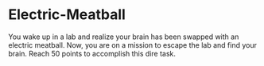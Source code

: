 # Electric-Meatball

You wake up in a lab and realize your brain has been swapped with an electric meatball. Now, you are on a mission to escape the lab and find your brain. Reach 50 points to accomplish this dire task.
